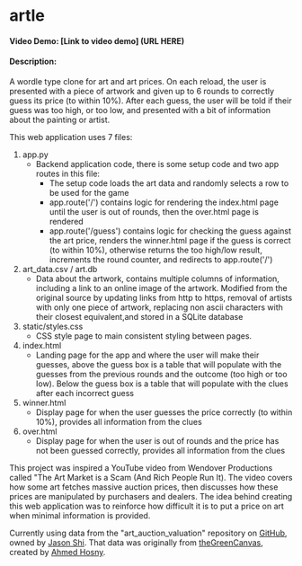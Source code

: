 # artle
#### Video Demo: [Link to video demo] (URL HERE)
#### Description:
A wordle type clone for art and art prices. On each reload, the user is presented with a piece of artwork and given up to 6 rounds to correctly guess its price (to within 10%). After each guess, the user will be told if their guess was too high, or too low, and presented with a bit of information about the painting or artist.

This web application uses 7 files:
1. app.py
	- Backend application code, there is some setup code and two app routes in this file:
		- The setup code loads the art data and randomly selects a row to be used for the game
		- app.route('/') contains logic for rendering the index.html page until the user is out of rounds, then the over.html page is rendered
		- app.route('/guess') contains logic for checking the guess against the art price, renders the winner.html page if the guess is correct (to within 10%), otherwise returns the too high/low result, increments the round counter, and redirects to app.route('/')
2. art_data.csv / art.db
	- Data about the artwork, contains multiple columns of information, including a link to an online image of the artwork. Modified from the original source by updating links from http to https, removal of artists with only one piece of artwork, replacing non ascii characters with their closest equivalent,and stored in a SQLite database
4. static/styles.css
	- CSS style page to main consistent styling between pages.
5. index.html
	- Landing page for the app and where the user will make their guesses, above the guess box is a table that will populate with the guesses from the previous rounds and the outcome (too high or too low). Below the guess box is a table that will populate with the clues after each incorrect guess
6. winner.html
	- Display page for when the user guesses the price correctly (to within 10%), provides all information from the clues
7. over.html
	- Display page for when the user is out of rounds and the price has not been guessed correctly, provides all information from the clues

This project was inspired a YouTube video from Wendover Productions called "The Art Market is a Scam (And Rich People Run It). The video covers how some art fetches massive auction prices, then discusses how these prices are manipulated by purchasers and dealers. The idea behind creating this web application was to reinforce how difficult it is to put a price on art when minimal information is provided.

Currently using data from the  "art_auction_valuation" repository on [GitHub](https://github.com/jasonshi10/art_auction_valuation), owned by [Jason Shi](https://github.com/jasonshi10). That data was originally from [theGreenCanvas](https://github.com/ahmedhosny/theGreenCanvas), created by [Ahmed Hosny](https://github.com/ahmedhosny).
